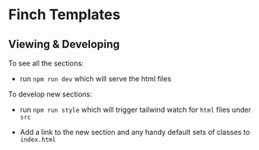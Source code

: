 # Finch Templates

## Viewing & Developing

To see all the sections:

- run `npm run dev` which will serve the html files

To develop new sections:

- run `npm run style` which will trigger tailwind watch for `html` files under `src`

- Add a link to the new section and any handy default sets of classes to `index.html`
